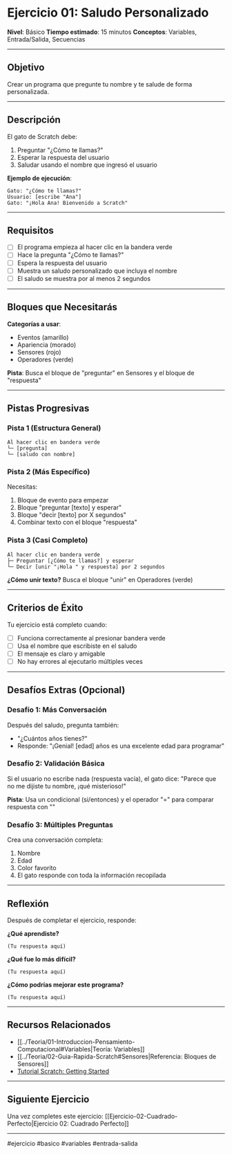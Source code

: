 # Ejercicio 01: Saludo Personalizado

**Nivel**: Básico
**Tiempo estimado**: 15 minutos
**Conceptos**: Variables, Entrada/Salida, Secuencias

---

## Objetivo

Crear un programa que pregunte tu nombre y te salude de forma personalizada.

---

## Descripción

El gato de Scratch debe:
1. Preguntar "¿Cómo te llamas?"
2. Esperar la respuesta del usuario
3. Saludar usando el nombre que ingresó el usuario

**Ejemplo de ejecución**:
```
Gato: "¿Cómo te llamas?"
Usuario: [escribe "Ana"]
Gato: "¡Hola Ana! Bienvenido a Scratch"
```

---

## Requisitos

- [ ] El programa empieza al hacer clic en la bandera verde
- [ ] Hace la pregunta "¿Cómo te llamas?"
- [ ] Espera la respuesta del usuario
- [ ] Muestra un saludo personalizado que incluya el nombre
- [ ] El saludo se muestra por al menos 2 segundos

---

## Bloques que Necesitarás

**Categorías a usar**:
- Eventos (amarillo)
- Apariencia (morado)
- Sensores (rojo)
- Operadores (verde)

**Pista**: Busca el bloque de "preguntar" en Sensores y el bloque de "respuesta"

---

## Pistas Progresivas

### Pista 1 (Estructura General)
```
Al hacer clic en bandera verde
└─ [pregunta]
└─ [saludo con nombre]
```

### Pista 2 (Más Específico)
Necesitas:
1. Bloque de evento para empezar
2. Bloque "preguntar [texto] y esperar"
3. Bloque "decir [texto] por X segundos"
4. Combinar texto con el bloque "respuesta"

### Pista 3 (Casi Completo)
```
Al hacer clic en bandera verde
├─ Preguntar [¿Cómo te llamas?] y esperar
└─ Decir [unir "¡Hola " y respuesta] por 2 segundos
```

**¿Cómo unir texto?** Busca el bloque "unir" en Operadores (verde)

---

## Criterios de Éxito

Tu ejercicio está completo cuando:

- [ ] Funciona correctamente al presionar bandera verde
- [ ] Usa el nombre que escribiste en el saludo
- [ ] El mensaje es claro y amigable
- [ ] No hay errores al ejecutarlo múltiples veces

---

## Desafíos Extras (Opcional)

### Desafío 1: Más Conversación
Después del saludo, pregunta también:
- "¿Cuántos años tienes?"
- Responde: "¡Genial! [edad] años es una excelente edad para programar"

### Desafío 2: Validación Básica
Si el usuario no escribe nada (respuesta vacía), el gato dice:
"Parece que no me dijiste tu nombre, ¡qué misterioso!"

**Pista**: Usa un condicional (si/entonces) y el operador "=" para comparar respuesta con ""

### Desafío 3: Múltiples Preguntas
Crea una conversación completa:
1. Nombre
2. Edad
3. Color favorito
4. El gato responde con toda la información recopilada

---

## Reflexión

Después de completar el ejercicio, responde:

**¿Qué aprendiste?**
```
(Tu respuesta aquí)
```

**¿Qué fue lo más difícil?**
```
(Tu respuesta aquí)
```

**¿Cómo podrías mejorar este programa?**
```
(Tu respuesta aquí)
```

---

## Recursos Relacionados

- [[../Teoria/01-Introduccion-Pensamiento-Computacional#Variables|Teoría: Variables]]
- [[../Teoria/02-Guia-Rapida-Scratch#Sensores|Referencia: Bloques de Sensores]]
- [Tutorial Scratch: Getting Started](https://scratch.mit.edu/projects/editor/?tutorial=getStarted)

---

## Siguiente Ejercicio

Una vez completes este ejercicio: [[Ejercicio-02-Cuadrado-Perfecto|Ejercicio 02: Cuadrado Perfecto]]

---

#ejercicio #basico #variables #entrada-salida
